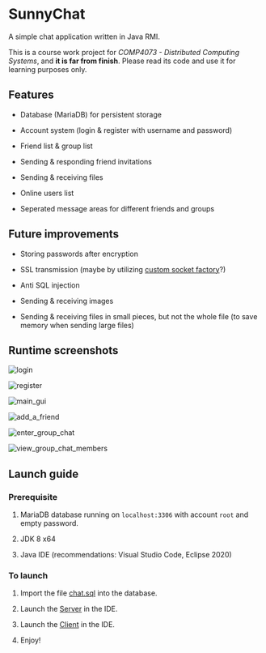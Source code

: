 # SunnyChat

A simple chat application written in Java RMI.

This is a course work project for _COMP4073 - Distributed Computing Systems_, and **it is far from finish**. Please read its code and use it for learning purposes only.

## Features

-   Database (MariaDB) for persistent storage

-   Account system (login & register with username and password)

-   Friend list & group list

-   Sending & responding friend invitations

-   Sending & receiving files

-   Online users list

-   Seperated message areas for different friends and groups

## Future improvements

-   Storing passwords after encryption

-   SSL transmission (maybe by utilizing [custom socket factory](https://docs.oracle.com/javase/8/docs/technotes/guides/rmi/socketfactory/SSLInfo.html)?)

-   Anti SQL injection

-   Sending & receiving images

-   Sending & receiving files in small pieces, but not the whole file (to save memory when sending large files)

## Runtime screenshots

![login](image/readme/login_interface.png)

![register](image/readme/register_interface.png)

![main_gui](image/readme/main_interface.png)

![add_a_friend](image/readme/add_a_friend.png)

![enter_group_chat](image/readme/enter_group_chat.png)

![view_group_chat_members](image/readme/view_group_chat_members.png)

## Launch guide

### Prerequisite

1. MariaDB database running on `localhost:3306` with account `root` and empty password.

2. JDK 8 x64

3. Java IDE (recommendations: Visual Studio Code, Eclipse 2020)

### To launch

1. Import the file [chat.sql](chat.sql) into the database.

2. Launch the [Server](src/server/Server.java) in the IDE.

3. Launch the [Client](src/client/Client.java) in the IDE.

4. Enjoy!
